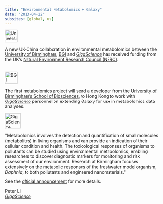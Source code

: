 ```yaml
---
title: "Environmental Metabolomics + Galaxy"
date: "2013-04-22"
subsites: [global, us]
---
```

<div class='right'><a href='http://www.birmingham.ac.uk/schools/biosciences/'><img src="/images/logos/UBirminghamLogo.gif" alt="University of Birmingham" height="40" /></a></div>

A new [UK-China collaboration in environmental metabolomics](http://www.genomics.cn/en/news/show_news?nid=99510) between the [University of Birmingham](http://www.birmingham.ac.uk/), [BGI](http://www.genomics.cn/) and *[GigaScience](http://www.gigasciencejournal.com/)* has received funding from the UK’s [Natural Environment Research Council (NERC)](http://www.nerc.ac.uk).

<div class='left'><br /><a href='http://www.genomics.cn/'><img src="/images/logos/BGI.png" alt="BGI" height="40" /></a></div>

The first metabolomics project will send a developer from the [University of Birmingham’s School of Biosciences](http://www.birmingham.ac.uk/schools/biosciences/), to Hong Kong to work with *[GigaScience](http://www.gigasciencejournal.com/)* personnel on extending Galaxy for use in metabolomics data analyses.

<div class='right'><a href='http://www.gigasciencejournal.com/'><img src="/images/logos/GigaScienceLogo250.png" alt="GigaScience Journal" height="50" /></a></div>

"Metabolomics involves the detection and quantification of small molecules (metabolites) in living organisms and can provide an indication of their cellular condition and health. The toxicological responses of organisms to pollutants can be studied using environmental metabolomics, enabling researchers to discover diagnostic markers for monitoring and risk assessment of our environment. Research at Birmingham focuses extensively on the metabolic responses of the freshwater model organism, *Daphnia*, to both pollutants and engineered nanomaterials."

See the [official announcement](http://www.genomics.cn/en/news/show_news?nid=99510) for more details.

Peter Li<br />
*[GigaScience](http://www.gigasciencejournal.com/)*
